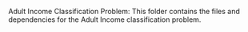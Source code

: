 Adult Income Classification Problem:
This folder contains the files and dependencies for the Adult Income classification problem.
